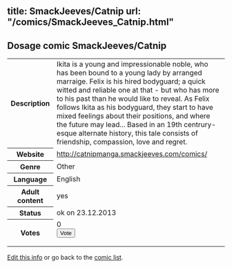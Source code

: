 title: SmackJeeves/Catnip
url: "/comics/SmackJeeves_Catnip.html"
---
Dosage comic SmackJeeves/Catnip
-----------------------------------------

<p id="msg"></p>
<script type="text/javascript">
if (window.location.search === '?edit_info_mail=sent_ok') {
  var elem = document.getElementById("msg");
  elem.innerHTML = 'Edited information sucessfully sent for review, which is usually done daily. Thanks!';
  elem.className = 'ok';
}
</script>
<table class="comicinfo">
<tr>
<th>Description</th><td>Ikita is a young and impressionable noble, who has been bound to a young lady by arranged marraige. Felix is his hired bodyguard; a quick witted and reliable one at that - but who has more to his past than he would like to reveal. As Felix follows Ikita as his bodyguard, they start to have mixed feelings about their positions, and where the future may lead... Based in an 19th centrury-esque alternate history, this tale consists of friendship, compassion, love and regret.</td>
</tr>
<tr>
<th>Website</th><td><a href="http://catnipmanga.smackjeeves.com/comics/">http://catnipmanga.smackjeeves.com/comics/</a></td>
</tr>
<tr>
<th>Genre</th><td>Other</td>
</tr>
<tr>
<th>Language</th><td>English</td>
</tr>
<tr>
<th>Adult content</th><td>yes</td>
</tr>
<tr>
<th>Status</th><td>ok on 23.12.2013</td>
</tr>
<tr>
<th>Votes</th><td>0
<form action="http://gaecounter.appspot.com/count/" method="POST">
<input name="name" type="hidden" value="SmackJeeves_Catnip"/>
<input name="uid" type="hidden" id="voteuid" value=""/>
<input type="submit" value="Vote"/>
</form>
</td>
</tr>
</table>
<script type="text/javascript">
var ua = navigator.userAgent;
document.getElementById("voteuid").value = ua.replace(/[^a-zA-Z0-9\._:]/g , "_");;
</script>

[Edit this info](SmackJeeves_Catnip_edit.html) or go back to the [comic list](../comic-index.html).
